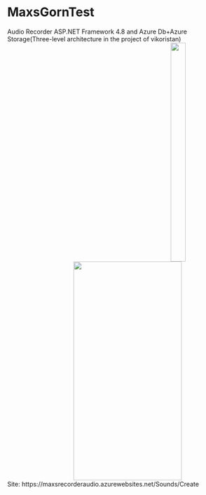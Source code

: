 # MaxsGornTest
<html>
<head>
Audio Recorder ASP.NET Framework 4.8 and Azure Db+Azure Storage(Three-level architecture in the project of vikoristan)
</head>
<body>
  <div class="row"> 
  <div class="column">
    <img src="https://i.ibb.co/7Gh2LJk/photo-2020-07-15-04-07-23.jpg" align="right" width=26% height="500" />
  </div>
  <div class="column">
  <img src="https://i.ibb.co/BG99cPM/Screenshot-1.png" align="right" height="500" width=70% />
  </div>  
</div>
  <h>Site: https://maxsrecorderaudio.azurewebsites.net/Sounds/Create</h>
  
</body>
</html>
